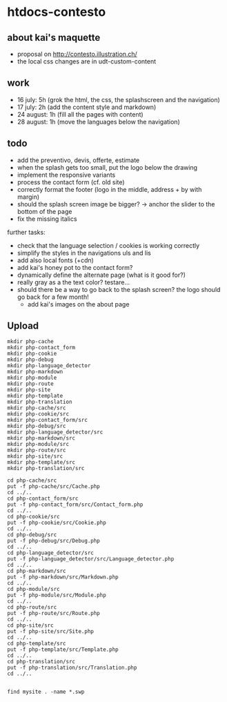 # htdocs-contesto

## about kai's maquette

- proposal on http://contesto.illustration.ch/
- the local css changes are in udt-custom-content

## work

- 16 july: 5h (grok the html, the css, the splashscreen and the navigation)
- 17 july: 2h (add the content style and markdown)
- 24 august: 1h (fill all the pages with content)
- 28 august: 1h (move the languages below the navigation)

## todo

- add the preventivo, devis, offerte, estimate
- when the splash gets too small, put the logo below the drawing
- implement the responsive variants
- process the contact form (cf. old site)
- correctly format the footer (logo in the middle, address + by with margin)
- should the splash screen image be bigger? -> anchor the slider to the bottom of the page
- fix the missing italics

further tasks:

- check that the language selection / cookies is working correctly
- simplify the styles in the navigations uls and lis
- add also local fonts (+cdn)
- add kai's honey pot to the contact form?
- dynamically define the alternate page (what is it good for?)
      <meta name="generator" content="WPML ver:3.0.1 stt:4,1,3,27;0" />
      <link rel="alternate" hreflang="it-IT" href="http://contesto.illustration.ch/it/profilo/" />
      <link rel="alternate" hreflang="de-DE" href="http://contesto.illustration.ch/de/profil/" />
      <link rel="alternate" hreflang="fr-FR" href="http://contesto.illustration.ch/fr/qui-sommes-nous/" />
      <link rel="alternate" hreflang="en-US" href="http://contesto.illustration.ch/about/" />
- really gray as a the text color? testare...
- should there be a way to go back to the splash screen? the logo should go back for a few month!
  - add kai's images on the about page

## Upload

    mkdir php-cache
    mkdir php-contact_form
    mkdir php-cookie
    mkdir php-debug
    mkdir php-language_detector
    mkdir php-markdown
    mkdir php-module
    mkdir php-route
    mkdir php-site
    mkdir php-template
    mkdir php-translation
    mkdir php-cache/src
    mkdir php-cookie/src
    mkdir php-contact_form/src
    mkdir php-debug/src
    mkdir php-language_detector/src
    mkdir php-markdown/src
    mkdir php-module/src
    mkdir php-route/src
    mkdir php-site/src
    mkdir php-template/src
    mkdir php-translation/src

    cd php-cache/src
    put -f php-cache/src/Cache.php
    cd ../..
    cd php-contact_form/src
    put -f php-contact_form/src/Contact_form.php
    cd ../..
    cd php-cookie/src
    put -f php-cookie/src/Cookie.php
    cd ../..
    cd php-debug/src
    put -f php-debug/src/Debug.php
    cd ../..
    cd php-language_detector/src
    put -f php-language_detector/src/Language_detector.php
    cd ../..
    cd php-markdown/src
    put -f php-markdown/src/Markdown.php
    cd ../..
    cd php-module/src
    put -f php-module/src/Module.php
    cd ../..
    cd php-route/src
    put -f php-route/src/Route.php
    cd ../..
    cd php-site/src
    put -f php-site/src/Site.php
    cd ../..
    cd php-template/src
    put -f php-template/src/Template.php
    cd ../..
    cd php-translation/src
    put -f php-translation/src/Translation.php
    cd ../..


    find mysite . -name *.swp
